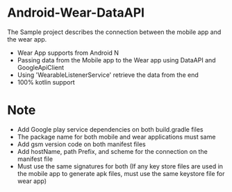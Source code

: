 # Android-Wear-DataAPI

The Sample project describes the connection between the mobile app and the wear app.

* Wear App supports from Android N
* Passing data from the Mobile app to the Wear app using DataAPI and GoogleApiClient
* Using 'WearableListenerService' retrieve the data from the end
* 100% kotlin support


# Note

- Add Google play service dependencies on both build.gradle files
- The package name for both mobile and wear applications must same
- Add gsm version code on both manifest files
- Add hostName, path Prefix, and scheme for the connection on the manifest file
- Must use the same signatures for both (If any key store files are used in the mobile app to generate apk files, must use the same keystore file for wear app)